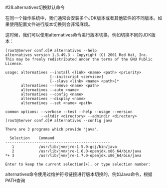 #28.alternatives切换默认命令

在同一个操作系统中，我们通常会安装多个JDK版本或者其他软件的不同版本。如果使用配置文件进行版本切换则会非常麻烦。

这时候，我们可以使用alternatives命令进行版本切换，例如切换不同的JDK版本：

```shell
[root@Server conf.d]# alternatives --help
alternatives version 1.3.49.3 - Copyright (C) 2001 Red Hat, Inc.
This may be freely redistributed under the terms of the GNU Public License.

usage: alternatives --install <link> <name> <path> <priority>
                    [--initscript <service>]
                    [--slave <link> <name> <path>]*
       alternatives --remove <name> <path>
       alternatives --auto <name>
       alternatives --config <name>
       alternatives --display <name>
       alternatives --set <name> <path>

common options: --verbose --test --help --usage --version
                --altdir <directory> --admindir <directory>
[root@Server conf.d]# alternatives --config java

There are 3 programs which provide 'java'.

  Selection    Command
-----------------------------------------------
   1           /usr/lib/jvm/jre-1.5.0-gcj/bin/java
   2           /usr/lib/jvm/jre-1.6.0-openjdk.x86_64/bin/java
*+ 3           /usr/lib/jvm/jre-1.7.0-openjdk.x86_64/bin/java

Enter to keep the current selection[+], or type selection number:
```

alternatives命令使用过维护符号链接进行版本切换的，例如Java命令，根据PATH查询

```
```

